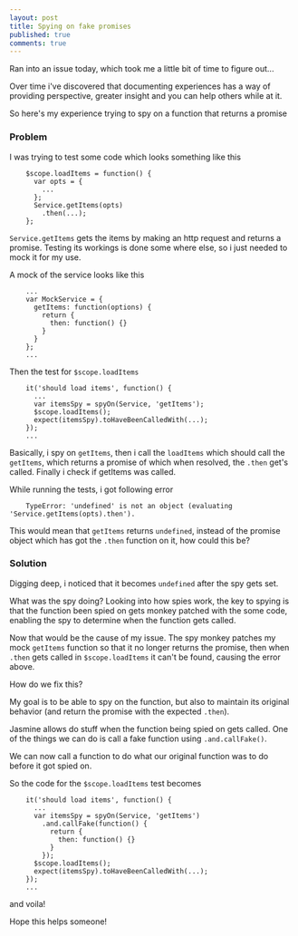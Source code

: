 ```yaml
---
layout: post
title: Spying on fake promises
published: true
comments: true
---
```

Ran into an issue today, which took me a little bit of time to figure out...<!--more-->

Over time i've discovered that documenting experiences has a way of providing perspective,
greater insight and you can help others while at it.

So here's my experience trying to spy on a function that returns a promise


### Problem
I was trying to test some code which looks something like this

        $scope.loadItems = function() {
          var opts = {
            ...
          };
          Service.getItems(opts)
            .then(...);
        };

`Service.getItems` gets the items by making an http request and returns a promise.
Testing its workings is done some where else, so i just needed to mock it for my use.

A mock of the service looks like this

        ...
        var MockService = {
          getItems: function(options) {
            return {
              then: function() {}
            }
          }
        };
        ...

Then the test for `$scope.loadItems`

        it('should load items', function() {
          ...
          var itemsSpy = spyOn(Service, 'getItems');
          $scope.loadItems();
          expect(itemsSpy).toHaveBeenCalledWith(...);
        });
        ...

Basically, i spy on `getItems`, then i call the `loadItems` which should call the `getItems`,
which returns a promise of which when resolved, the `.then` get's called. Finally i check if
getItems was called.

While running the tests, i got following error

        TypeError: 'undefined' is not an object (evaluating 'Service.getItems(opts).then').


This would mean that `getItems` returns `undefined`, instead of the promise object which has got the
`.then` function on it, how could this be?

### Solution

Digging deep, i noticed that it becomes `undefined` after the spy gets set.

What was the spy doing? Looking into how spies work, the key to spying is that the function been
spied on gets monkey patched with the some code, enabling the spy to determine when the function
 gets called.

Now that would be the cause of my issue. The spy monkey patches my mock `getItems` function so that
it no longer returns the promise, then when `.then` gets called in `$scope.loadItems` it can't be found,
causing the error above.

How do we fix this?

My goal is to be able to spy on the function, but also to maintain its
original behavior (and return the promise with the expected `.then`).


Jasmine allows do stuff when the function being spied on gets called. One of the things
we can do is call a fake function using `.and.callFake()`.

We can now call a function to do what our original function was to do before it got spied on.

So the code for the `$scope.loadItems` test becomes

        it('should load items', function() {
          ...
          var itemsSpy = spyOn(Service, 'getItems')
            .and.callFake(function() {
              return {
                then: function() {}
              }
            });
          $scope.loadItems();
          expect(itemsSpy).toHaveBeenCalledWith(...);
        });
        ...

and voila!

Hope this helps someone!
